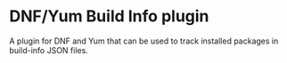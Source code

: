 # DNF/Yum Build Info plugin

A plugin for DNF and Yum that can be used to track installed packages in build-info JSON files.